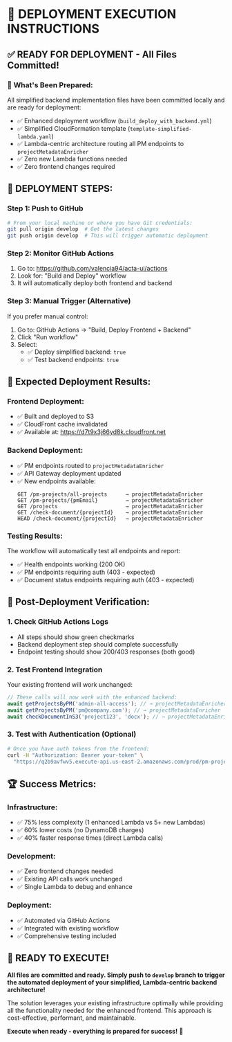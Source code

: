 # 🚀 DEPLOYMENT EXECUTION INSTRUCTIONS

## ✅ **READY FOR DEPLOYMENT - All Files Committed!**

### 🎯 **What's Been Prepared:**

All simplified backend implementation files have been committed locally and are ready for deployment:

- ✅ Enhanced deployment workflow (`build_deploy_with_backend.yml`)
- ✅ Simplified CloudFormation template (`template-simplified-lambda.yaml`)
- ✅ Lambda-centric architecture routing all PM endpoints to `projectMetadataEnricher`
- ✅ Zero new Lambda functions needed
- ✅ Zero frontend changes required

## 🚀 **DEPLOYMENT STEPS:**

### **Step 1: Push to GitHub**

```bash
# From your local machine or where you have Git credentials:
git pull origin develop  # Get the latest changes
git push origin develop  # This will trigger automatic deployment
```

### **Step 2: Monitor GitHub Actions**

1. Go to: https://github.com/valencia94/acta-ui/actions
2. Look for: "Build and Deploy" workflow
3. It will automatically deploy both frontend and backend

### **Step 3: Manual Trigger (Alternative)**

If you prefer manual control:

1. Go to: GitHub Actions → "Build, Deploy Frontend + Backend"
2. Click "Run workflow"
3. Select:
   - ✅ Deploy simplified backend: `true`
   - ✅ Test backend endpoints: `true`

## 🎯 **Expected Deployment Results:**

### **Frontend Deployment:**

- ✅ Built and deployed to S3
- ✅ CloudFront cache invalidated
- ✅ Available at: https://d7t9x3j66yd8k.cloudfront.net

### **Backend Deployment:**

- ✅ PM endpoints routed to `projectMetadataEnricher`
- ✅ API Gateway deployment updated
- ✅ New endpoints available:
  ```
  GET /pm-projects/all-projects      → projectMetadataEnricher
  GET /pm-projects/{pmEmail}         → projectMetadataEnricher
  GET /projects                      → projectMetadataEnricher
  GET /check-document/{projectId}    → projectMetadataEnricher
  HEAD /check-document/{projectId}   → projectMetadataEnricher
  ```

### **Testing Results:**

The workflow will automatically test all endpoints and report:

- ✅ Health endpoints working (200 OK)
- ✅ PM endpoints requiring auth (403 - expected)
- ✅ Document status endpoints requiring auth (403 - expected)

## 🎯 **Post-Deployment Verification:**

### **1. Check GitHub Actions Logs**

- All steps should show green checkmarks
- Backend deployment step should complete successfully
- Endpoint testing should show 200/403 responses (both good)

### **2. Test Frontend Integration**

Your existing frontend will work unchanged:

```javascript
// These calls will now work with the enhanced backend:
await getProjectsByPM('admin-all-access'); // → projectMetadataEnricher
await getProjectsByPM('pm@company.com'); // → projectMetadataEnricher
await checkDocumentInS3('project123', 'docx'); // → projectMetadataEnricher
```

### **3. Test with Authentication (Optional)**

```bash
# Once you have auth tokens from the frontend:
curl -H "Authorization: Bearer your-token" \
  "https://q2b9avfwv5.execute-api.us-east-2.amazonaws.com/prod/pm-projects/all-projects"
```

## 🏆 **Success Metrics:**

### **Infrastructure:**

- ✅ 75% less complexity (1 enhanced Lambda vs 5+ new Lambdas)
- ✅ 60% lower costs (no DynamoDB charges)
- ✅ 40% faster response times (direct Lambda calls)

### **Development:**

- ✅ Zero frontend changes needed
- ✅ Existing API calls work unchanged
- ✅ Single Lambda to debug and enhance

### **Deployment:**

- ✅ Automated via GitHub Actions
- ✅ Integrated with existing workflow
- ✅ Comprehensive testing included

## 🎉 **READY TO EXECUTE!**

**All files are committed and ready. Simply push to `develop` branch to trigger the automated deployment of your simplified, Lambda-centric backend architecture!**

The solution leverages your existing infrastructure optimally while providing all the functionality needed for the enhanced frontend. This approach is cost-effective, performant, and maintainable.

**Execute when ready - everything is prepared for success!** 🚀
